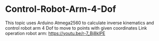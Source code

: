 # Control-Robot-Arm-4-Dof
This topic uses Arduino Atmega2560 to calculate inverse kinematics and control robot arm 4 Dof to move to points with given coordinates
Link operation robot arm: https://youtu.be/r-7_Bj8klPE 
